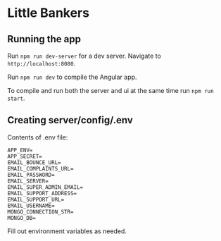 # Little Bankers

## Running the app

Run `npm run dev-server` for a dev server. Navigate to `http://localhost:8080`.

Run `npm run dev` to compile the Angular app.

To compile and run both the server and ui at the same time run `npm run start`.

## Creating server/config/.env
Contents of .env file:
```
APP_ENV=
APP_SECRET=
EMAIL_BOUNCE_URL=
EMAIL_COMPLAINTS_URL=
EMAIL_PASSWORD=
EMAIL_SERVER=
EMAIL_SUPER_ADMIN_EMAIL=
EMAIL_SUPPORT_ADDRESS=
EMAIL_SUPPORT_URL=
EMAIL_USERNAME=
MONGO_CONNECTION_STR=
MONGO_DB=
```

Fill out environment variables as needed.